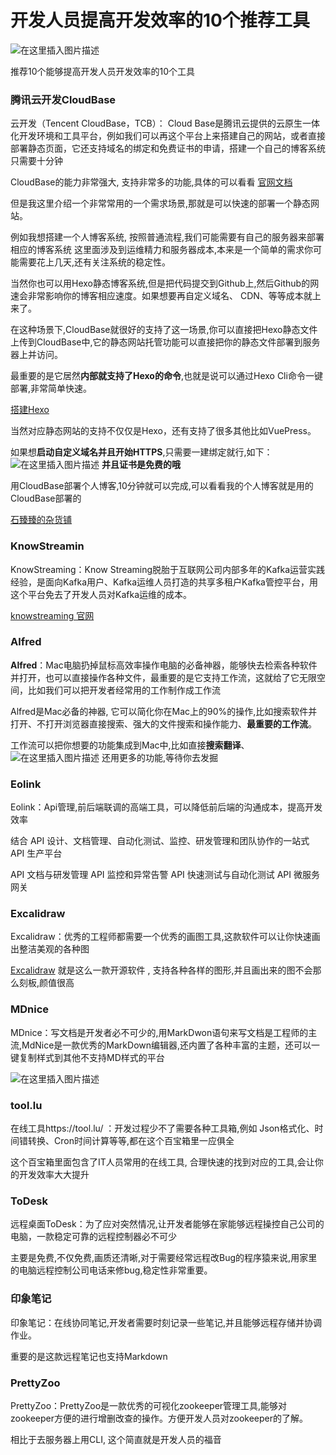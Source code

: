 

# 开发人员提高开发效率的10个推荐工具

![在这里插入图片描述](https://img-blog.csdnimg.cn/287f402d92de4a99af65e1044d754ea3.jpeg#pic_center)


推荐10个能够提高开发人员开发效率的10个工具

### 腾讯云开发CloudBase

云开发（Tencent CloudBase，TCB）： Cloud Base是腾讯云提供的云原生一体化开发环境和工具平台，例如我们可以再这个平台上来搭建自己的网站，或者直接部署静态页面，它还支持域名的绑定和免费证书的申请，搭建一个自己的博客系统只需要十分钟

CloudBase的能力非常强大, 支持非常多的功能,具体的可以看看 [官网文档](https://cloud.tencent.com/document/product/876/18431)

但是我这里介绍一个非常常用的一个需求场景,那就是可以快速的部署一个静态网站。

例如我想搭建一个人博客系统, 按照普通流程,我们可能需要有自己的服务器来部署相应的博客系统
这里面涉及到运维精力和服务器成本,本来是一个简单的需求你可能需要花上几天,还有关注系统的稳定性。

当然你也可以用Hexo静态博客系统,但是把代码提交到Github上,然后Github的网速会非常影响你的博客相应速度。如果想要再自定义域名、 CDN、等等成本就上来了。

在这种场景下,CloudBase就很好的支持了这一场景,你可以直接把Hexo静态文件上传到CloudBase中,它的静态网站托管功能可以直接把你的静态文件部署到服务器上并访问。

最重要的是它居然**内部就支持了Hexo的命令**,也就是说可以通过Hexo Cli命令一键部署,非常简单快速。

[搭建Hexo](https://cloud.tencent.com/document/product/1210/43365)

当然对应静态网站的支持不仅仅是Hexo，还有支持了很多其他比如VuePress。

如果想**启动自定义域名并且开始HTTPS**,只需要一建绑定就行,如下：
![在这里插入图片描述](https://img-blog.csdnimg.cn/fb67e9af223149b99320099cc2903016.png)
**并且证书是免费的哦**

用CloudBase部署个人博客,10分钟就可以完成,可以看看我的个人博客就是用的CloudBase部署的

[石臻臻的杂货铺](https://www.szzdzhp.com/)


### KnowStreamin
KnowStreaming：Know Streaming脱胎于互联网公司内部多年的Kafka运营实践经验，是面向Kafka用户、Kafka运维人员打造的共享多租户Kafka管控平台，用这个平台免去了开发人员对Kafka运维的成本。

[knowstreaming 官网 ](knowstreaming.com)

### Alfred

**Alfred**：Mac电脑扔掉鼠标高效率操作电脑的必备神器，能够快去检索各种软件并打开，也可以直接操作各种文件，最重要的是它支持工作流，这就给了它无限空间，比如我们可以把开发者经常用的工作制作成工作流


Alfred是Mac必备的神器, 它可以简化你在Mac上的90%的操作,比如搜索软件并打开、不打开浏览器直接搜索、强大的文件搜索和操作能力、**最重要的工作流**。

工作流可以把你想要的功能集成到Mac中,比如直接**搜索翻译**、
![在这里插入图片描述](https://img-blog.csdnimg.cn/c02dc57e4e874c4faabda49d7f7058fb.png)
还用更多的功能,等待你去发掘


### Eolink

Eolink：Api管理,前后端联调的高端工具，可以降低前后端的沟通成本，提高开发效率

结合 API 设计、文档管理、自动化测试、监控、研发管理和团队协作的一站式 API 生产平台

API 文档与研发管理
API 监控和异常告警
API 快速测试与自动化测试
API 微服务网关


### Excalidraw

Excalidraw：优秀的工程师都需要一个优秀的画图工具,这款软件可以让你快速画出整洁美观的各种图

[Excalidraw](https://github.com/excalidraw/excalidraw) 就是这么一款开源软件 , 支持各种各样的图形,并且画出来的图不会那么刻板,颜值很高




### MDnice

MDnice：写文档是开发者必不可少的,用MarkDwon语句来写文档是工程师的主流,MdNice是一款优秀的MarkDown编辑器,还内置了各种丰富的主题，还可以一键复制样式到其他不支持MD样式的平台

![在这里插入图片描述](https://img-blog.csdnimg.cn/5f1eba9180de4975973e29124b7ca191.png)


### tool.lu

在线工具https://tool.lu/ ：开发过程少不了需要各种工具箱,例如 Json格式化、时间错转换、Cron时间计算等等,都在这个百宝箱里一应俱全


这个百宝箱里面包含了IT人员常用的在线工具, 合理快速的找到对应的工具,会让你的开发效率大大提升


### ToDesk

远程桌面ToDesk：为了应对突然情况,让开发者能够在家能够远程操控自己公司的电脑，一款稳定可靠的远程控制器必不可少

主要是免费,不仅免费,画质还清晰,对于需要经常远程改Bug的程序猿来说,用家里的电脑远程控制公司电话来修bug,稳定性非常重要。


### 印象笔记
印象笔记：在线协同笔记,开发者需要时刻记录一些笔记,并且能够远程存储并协调作业。

重要的是这款远程笔记也支持Markdown

### PrettyZoo

PrettyZoo：PrettyZoo是一款优秀的可视化zookeeper管理工具,能够对zookeeper方便的进行增删改查的操作。方便开发人员对zookeeper的了解。

相比于去服务器上用CLI, 这个简直就是开发人员的福音


